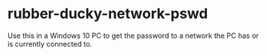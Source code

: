 # rubber-ducky-network-pswd
Use this in a Windows 10 PC to get the password to a network the PC has or is currently connected to.
